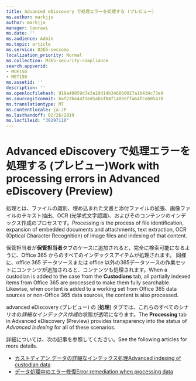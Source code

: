 ```yaml
---
title: Advanced eDiscovery で処理エラーを処理する (プレビュー)
ms.author: markjjo
author: markjjo
manager: laurawi
ms.date: ''
ms.audience: Admin
ms.topic: article
ms.service: O365-seccomp
localization_priority: Normal
ms.collection: M365-security-compliance
search.appverid:
- MOE150
- MET150
ms.assetid: ''
description: ''
ms.openlocfilehash: 918a49859d3e3a10d14b346860027a1b434c73e9
ms.sourcegitcommit: baf23be44f1ed5abbf84f140b5ffa64fce605478
ms.translationtype: MT
ms.contentlocale: ja-JP
ms.lasthandoff: 02/26/2019
ms.locfileid: "30297110"
---
```

# <a name="work-with-processing-errors-in-advanced-ediscovery-preview"></a><span data-ttu-id="a24e3-102">Advanced eDiscovery で処理エラーを処理する (プレビュー)</span><span class="sxs-lookup"><span data-stu-id="a24e3-102">Work with processing errors in Advanced eDiscovery (Preview)</span></span>

<span data-ttu-id="a24e3-103">処理とは、ファイルの識別、埋め込まれた文書と添付ファイルの拡張、画像ファイルのテキスト抽出、OCR (光学式文字認識)、およびそのコンテンツのインデックス作成のプロセスです。</span><span class="sxs-lookup"><span data-stu-id="a24e3-103">Processing is the process of file identification, expansion of embedded documents and attachments, text extraction, OCR (Optical Character Recognition) of image files and indexing of that content.</span></span>  

<span data-ttu-id="a24e3-p101">保管担当者が**保管担当者**タブのケースに追加されると、完全に検索可能になるように、Office 365 からのすべてのインデックスアイテムが処理されます。 同様に、office 365 データソースまたは office 以外の365データソースの作業セットにコンテンツが追加されると、コンテンツも処理されます。</span><span class="sxs-lookup"><span data-stu-id="a24e3-p101">When a custodian is added to the case from the **Custodians** tab, all partially indexed items from Office 365 are processed to make them fully searchable.  Likewise, when content is added to a working set from Office 365 data sources or non-Office 365 data sources, the content is also processed.</span></span>

<span data-ttu-id="a24e3-106">advanced eDiscovery (プレビュー) の [**処理**] タブでは、これらのすべてのシナリオの*詳細なインデックス作成*の状態が透明になります。</span><span class="sxs-lookup"><span data-stu-id="a24e3-106">The **Processing** tab in Advanced eDiscovery (Preview) provides transparency into the status of *Advanced Indexing* for all of these scenarios.</span></span>

<span data-ttu-id="a24e3-107">詳細については、次の記事を参照してください。</span><span class="sxs-lookup"><span data-stu-id="a24e3-107">See the following articles for more details.</span></span>

- [<span data-ttu-id="a24e3-108">カストディアン データの詳細なインデックス処理</span><span class="sxs-lookup"><span data-stu-id="a24e3-108">Advanced indexing of custodian data</span></span>](indexing-custodian-data.md)
- [<span data-ttu-id="a24e3-109">データ処理中のエラー修復</span><span class="sxs-lookup"><span data-stu-id="a24e3-109">Error remediation when processing data</span></span>](error-remediation.md)
